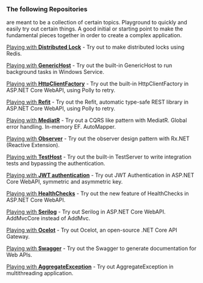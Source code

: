 ### The following Repositories
are meant to be a collection of certain topics. Playground to quickly and easily try out certain things. A good initial or starting point to make the fundamental pieces together in order to create a complex application.

[Playing with **Distributed Lock**](https://github.com/19balazs86/PlayingWithDistributedLock "Playing with Distributed Lock") - Try out to make distributed locks using Redis.

[Playing with **GenericHost**](https://github.com/19balazs86/PlayingWithGenericHost "Playing with GenericHost") - Try out the built-in GenericHost to run background tasks in Windows Service.

[Playing with **HttpClientFactory**](https://github.com/19balazs86/PlayingWithHttpClientFactory "Playing with HttpClientFactory") - Try out the built-in HttpClientFactory in ASP.NET Core WebAPI, using Polly to retry.

[Playing with **Refit**](https://github.com/19balazs86/PlayingWithRefit "Playing with Refit") - Try out the Refit, automatic type-safe REST library in ASP.NET Core WebAPI, using Polly to retry.

[Playing with **MediatR**](https://github.com/19balazs86/PlayingWithMediatR "Playing with MediatR") - Try out a CQRS like pattern with MediatR. Global error handling. In-memory EF. AutoMapper.

[Playing with **Observer**](https://github.com/19balazs86/PlayingWithObserver "Playing with Observer") - Try out the observer design pattern with Rx.NET (Reactive Extension).

[Playing with **TestHost**](https://github.com/19balazs86/PlayingWithTestHost "Playing with TestHost") - Try out the built-in TestServer to write integration tests and bypassing the authentication.

[Playing with **JWT authentication**](https://github.com/19balazs86/Playing-with-JWT-Authentication "Playing with JWT authentication") - Try out JWT Authentication in ASP.NET Core WebAPI, symmetric and asymmetric key.

[Playing with **HealthChecks**](https://github.com/19balazs86/PlayingWithHealthChecks "Playing with HealthChecks") - Try out the new feature of HealthChecks in ASP.NET Core WebAPI.

[Playing with **Serilog**](https://github.com/19balazs86/Playing-with-Serilog "Playing with Serilog") - Try out Serilog in ASP.NET Core WebAPI. AddMvcCore instead of AddMvc.

[Playing with **Ocelot**](https://github.com/19balazs86/PlayingWithOcelot "Playing with Ocelot") - Try out Ocelot, an open-source .NET Core API Gateway.

[Playing with **Swagger**](https://github.com/19balazs86/PlayingWithSwagger "Playing with Swagger") - Try out the Swagger to generate documentation for Web APIs.

[Playing with **AggregateException**](https://github.com/19balazs86/PlayingWithAggregateException "Playing with AggregateException") - Try out AggregateException in multithreading application.
